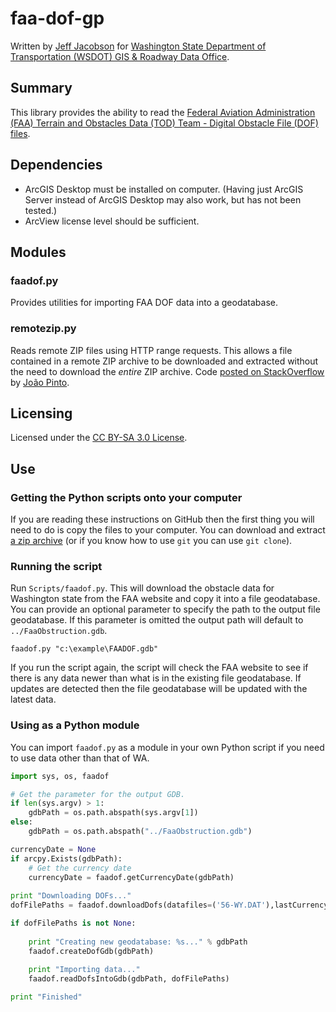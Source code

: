 faa-dof-gp
==========

Written by [Jeff Jacobson] for [Washington State Department of Transportation (WSDOT) GIS & Roadway Data Office].


## Summary ##

This library provides the ability to read the [Federal Aviation Administration (FAA) Terrain and Obstacles Data (TOD) Team - Digital Obstacle File (DOF) files].

## Dependencies ##

* ArcGIS Desktop must be installed on computer.  (Having just ArcGIS Server instead of ArcGIS Desktop may also work, but has not been tested.)
* ArcView license level should be sufficient.

## Modules ##

### faadof.py ###
Provides utilities for importing FAA DOF data into a geodatabase.

### remotezip.py ###
Reads remote ZIP files using HTTP range requests.  This allows a file contained in a remote ZIP archive to be downloaded and extracted without the need to download the *entire* ZIP archive.
Code [posted on StackOverflow] by [João Pinto].

## Licensing ##
Licensed under the [CC BY-SA 3.0 License].

## Use ##

### Getting the Python scripts onto your computer ###
If you are reading these instructions on GitHub then the first thing you will need to do is copy the files to your computer.  You can download and extract [a zip archive] (or if you know how to use `git` you can use `git clone`).

### Running the script ###
Run `Scripts/faadof.py`.  This will download the obstacle data for Washington state from the FAA website and copy it into a file geodatabase.  You can provide an optional parameter to specify the path to the output file geodatabase.  If this parameter is omitted the output path will default to `../FaaObstruction.gdb`.

    faadof.py "c:\example\FAADOF.gdb"

If you run the script again, the script will check the FAA website to see if there is any data newer than what is in the existing file geodatabase.  If updates are detected then the file geodatabase will be updated with the latest data.

### Using as a Python module ###
You can import `faadof.py` as a module in your own Python script if you need to use data other than that of WA.

```python
import sys, os, faadof

# Get the parameter for the output GDB.
if len(sys.argv) > 1:
	gdbPath = os.path.abspath(sys.argv[1])
else:
	gdbPath = os.path.abspath("../FaaObstruction.gdb")

currencyDate = None
if arcpy.Exists(gdbPath):
	# Get the currency date
	currencyDate = faadof.getCurrencyDate(gdbPath)
	
print "Downloading DOFs..."
dofFilePaths = faadof.downloadDofs(datafiles=('56-WY.DAT'),lastCurrencyDate=currencyDate);

if dofFilePaths is not None:
	
	print "Creating new geodatabase: %s..." % gdbPath
	faadof.createDofGdb(gdbPath)
	
	print "Importing data..."
	faadof.readDofsIntoGdb(gdbPath, dofFilePaths)

print "Finished"
```

[Jeff Jacobson]: https://github.com/JeffJacobson
[Washington State Department of Transportation (WSDOT) GIS & Roadway Data Office]: http://www.wsdot.wa.gov/mapsdata/grdo_home.htm
[Federal Aviation Administration (FAA) Terrain and Obstacles Data (TOD) Team - Digital Obstacle File (DOF) files]: http://tod.faa.gov/tod/public/TOD_DOF.html
[posted on StackOverflow]: http://stackoverflow.com/a/7843535
[João Pinto]: http://stackoverflow.com/users/401041/joao-pinto
[a zip archive]: https://github.com/WSDOT-GIS/faa-dof-gp/zipball/master
[CC BY-SA 3.0 License]: http://creativecommons.org/licenses/by-sa/3.0/